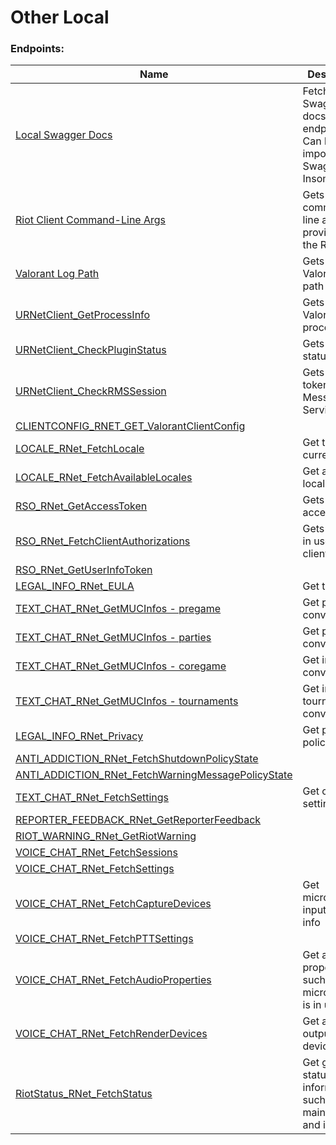 <!-- This file is automatically generated! Do not edit it directly! See https://github.com/techchrism/valorant-api-docs/blob/trunk/contributing.md for more information. -->

# Other Local

### Endpoints:
|Name|Description|
|---|---|
|[Local Swagger Docs](GET%20Local%20Swagger%20Docs.md)|Fetches json Swagger docs for local endpoints. Can be imported into Swagger or Insomnia.|
|[Riot Client Command-Line Args](GET%20Riot%20Client%20Command-Line%20Args.md)|Gets the command-line args provided to the Riot client|
|[Valorant Log Path](GET%20Valorant%20Log%20Path.md)|Gets the Valorant log path|
|[URNetClient_GetProcessInfo](GET%20URNetClient_GetProcessInfo.md)|Gets the Valorant process ID|
|[URNetClient_CheckPluginStatus](GET%20URNetClient_CheckPluginStatus.md)|Gets plugin status|
|[URNetClient_CheckRMSSession](GET%20URNetClient_CheckRMSSession.md)|Gets the token for Riot Messaging Service|
|[CLIENTCONFIG_RNET_GET_ValorantClientConfig](GET%20CLIENTCONFIG_RNET_GET_ValorantClientConfig.md)||
|[LOCALE_RNet_FetchLocale](GET%20LOCALE_RNet_FetchLocale.md)|Get the current locale|
|[LOCALE_RNet_FetchAvailableLocales](GET%20LOCALE_RNet_FetchAvailableLocales.md)|Get available locales|
|[RSO_RNet_GetAccessToken](GET%20RSO_RNet_GetAccessToken.md)|Gets a Riot access token|
|[RSO_RNet_FetchClientAuthorizations](GET%20RSO_RNet_FetchClientAuthorizations.md)|Gets tokens in use by the client|
|[RSO_RNet_GetUserInfoToken](GET%20RSO_RNet_GetUserInfoToken.md)||
|[LEGAL_INFO_RNet_EULA](GET%20LEGAL_INFO_RNet_EULA.md)|Get the EULA|
|[TEXT_CHAT_RNet_GetMUCInfos - pregame](GET%20TEXT_CHAT_RNet_GetMUCInfos%20-%20pregame.md)|Get pregame conversations|
|[TEXT_CHAT_RNet_GetMUCInfos - parties](GET%20TEXT_CHAT_RNet_GetMUCInfos%20-%20parties.md)|Get party conversations|
|[TEXT_CHAT_RNet_GetMUCInfos - coregame](GET%20TEXT_CHAT_RNet_GetMUCInfos%20-%20coregame.md)|Get in-game conversations|
|[TEXT_CHAT_RNet_GetMUCInfos - tournaments](GET%20TEXT_CHAT_RNet_GetMUCInfos%20-%20tournaments.md)|Get in-tournament conversations|
|[LEGAL_INFO_RNet_Privacy](GET%20LEGAL_INFO_RNet_Privacy.md)|Get privacy policy|
|[ANTI_ADDICTION_RNet_FetchShutdownPolicyState](GET%20ANTI_ADDICTION_RNet_FetchShutdownPolicyState.md)||
|[ANTI_ADDICTION_RNet_FetchWarningMessagePolicyState](GET%20ANTI_ADDICTION_RNet_FetchWarningMessagePolicyState.md)||
|[TEXT_CHAT_RNet_FetchSettings](GET%20TEXT_CHAT_RNet_FetchSettings.md)|Get chat settings|
|[REPORTER_FEEDBACK_RNet_GetReporterFeedback](GET%20REPORTER_FEEDBACK_RNet_GetReporterFeedback.md)||
|[RIOT_WARNING_RNet_GetRiotWarning](GET%20RIOT_WARNING_RNet_GetRiotWarning.md)||
|[VOICE_CHAT_RNet_FetchSessions](GET%20VOICE_CHAT_RNet_FetchSessions.md)||
|[VOICE_CHAT_RNet_FetchSettings](GET%20VOICE_CHAT_RNet_FetchSettings.md)||
|[VOICE_CHAT_RNet_FetchCaptureDevices](GET%20VOICE_CHAT_RNet_FetchCaptureDevices.md)|Get microphone input device info|
|[VOICE_CHAT_RNet_FetchPTTSettings](GET%20VOICE_CHAT_RNet_FetchPTTSettings.md)||
|[VOICE_CHAT_RNet_FetchAudioProperties](GET%20VOICE_CHAT_RNet_FetchAudioProperties.md)|Get audio properties such as if the microphone is in use|
|[VOICE_CHAT_RNet_FetchRenderDevices](GET%20VOICE_CHAT_RNet_FetchRenderDevices.md)|Get audio output devices|
|[RiotStatus_RNet_FetchStatus](GET%20RiotStatus_RNet_FetchStatus.md)|Get game status information such as maintenances and incidents  |

